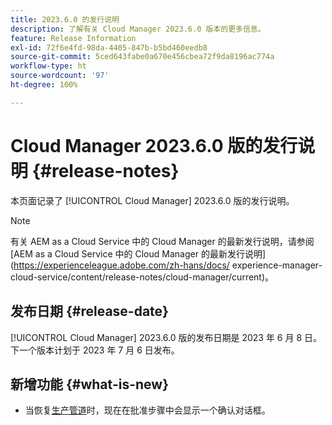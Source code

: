 ```yaml
---
title: 2023.6.0 的发行说明
description: 了解有关 Cloud Manager 2023.6.0 版本的更多信息。
feature: Release Information
exl-id: 72f6e4fd-98da-4405-847b-b5bd460eedb8
source-git-commit: 5ced643fabe0a670e456cbea72f9da8196ac774a
workflow-type: ht
source-wordcount: '97'
ht-degree: 100%

---
```


# Cloud Manager 2023.6.0 版的发行说明 {#release-notes}

本页面记录了 [!UICONTROL Cloud Manager] 2023.6.0 版的发行说明。

>[!NOTE]
>
>有关 AEM as a Cloud Service 中的 Cloud Manager 的最新发行说明，请参阅 [AEM as a Cloud Service 中的 Cloud Manager 的最新发行说明](https://experienceleague.adobe.com/zh-hans/docs/ experience-manager-cloud-service/content/release-notes/cloud-manager/current)。

## 发布日期 {#release-date}

[!UICONTROL Cloud Manager] 2023.6.0 版的发布日期是 2023 年 6 月 8 日。下一个版本计划于 2023 年 7 月 6 日发布。

## 新增功能 {#what-is-new}

* 当恢复[生产管道](/help/using/production-pipelines.md)时，现在在批准步骤中会显示一个确认对话框。
